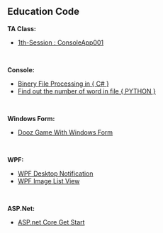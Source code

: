 ## Education Code
**TA Class:**
* [1th-Session : ConsoleApp001](https://github.com/MMovasaghi/Advanced-Programming/tree/master/Edu.Code/ConsoleApp001)

<br/>

**Console:**
* [Binery File Processing in { C# }](https://github.com/MMovasaghi/BinaryFileProcessing)
* [Find out the number of word in file { PYTHON }](https://github.com/MMovasaghi/Search-Word-InTEXT)

<br/>

**Windows Form:**
* [Dooz Game With Windows Form](https://github.com/MMovasaghi/Dooz)

<br/>

**WPF:**
* [WPF Desktop Notification](https://github.com/MMovasaghi/Windows_Notification)
* [WPF Image List View](https://github.com/MMovasaghi/Image_ListView)

<br/>

**ASP.Net:**
* [ASP.net Core Get Start](https://github.com/MMovasaghi/ASP.net-Core)
